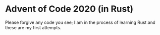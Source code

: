 # Advent of Code 2020 (in Rust)

Please forgive any code you see; I am in the process of learning Rust and these are my first attempts.
